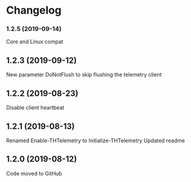 # Changelog
### 1.2.5 (2019-09-14)
Core and Linux compat

## 1.2.3 (2019-09-12)
New parameter DoNotFlush to skip flushing the telemetry client

## 1.2.2 (2019-08-23)
Disable client heartbeat

## 1.2.1 (2019-08-13)
Renamed Enable-THTelemetry to Initialize-THTelemetry
Updated readme

## 1.2.0 (2019-08-12)
Code moved to GitHub
